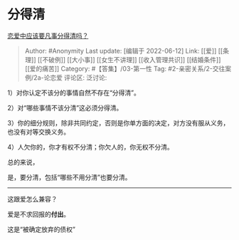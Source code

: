 # 分得清
[恋爱中应该要凡事分得清吗？](https://www.zhihu.com/question/537197073/answer/2525354255)

> Author: #Anonymity
> Last update: [编辑于 2022-06-12]
> Link: [[爱]] [[条理]] [[不破例]] [[大小事]] [[女生不讲理]] [[收入管理共识]] [[结婚条件]] [[爱的痛苦]]
> Category: #【答集】/03-第一性
> Tag:  #2-亲密关系/2-交往案例/2a-论恋爱
> 评论区:
> 泛讨论:

1）对你认定不该分的事情自然不存在“分得清”。

2）对“哪些事情不该分清”这必须分得清。

3）你的细分规则，除非共同约定，否则是你单方面的决定，对方没有服从义务，也没有对等交换义务。

4）人欠你的，你才有权不分清；你欠人的，你无权不分清。

总的来说，

是，要分清，包括“哪些不用分清”也要分清。

---

这跟爱怎么兼容？

爱是不求回报的**付出**。

这是“被确定放弃的债权”
